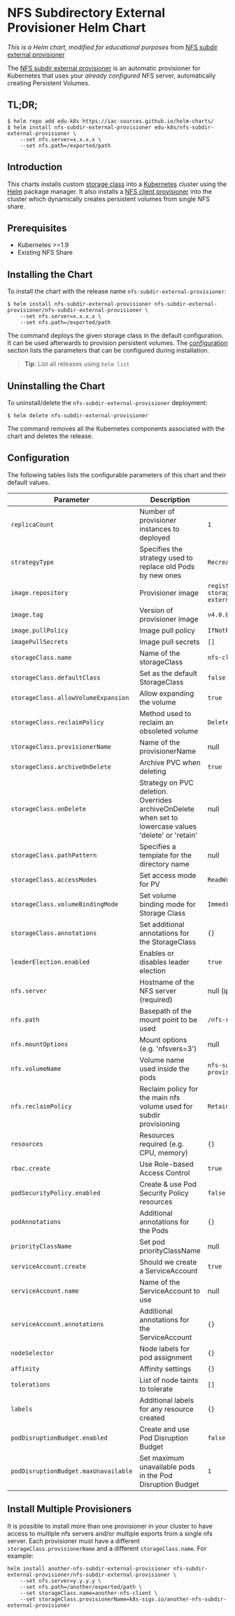 # NFS Subdirectory External Provisioner Helm Chart

_This is a Helm chart, modified for educational purposes_ from [NFS subdir external provisioner](https://github.com/kubernetes-sigs/nfs-subdir-external-provisioner)

The [NFS subdir external provisioner](https://github.com/kubernetes-sigs/nfs-subdir-external-provisioner) is an automatic provisioner for Kubernetes that uses your *already configured* NFS server, automatically creating Persistent Volumes.

## TL;DR;

```console
$ helm repo add edu-k8s https://iac-sources.github.io/helm-charts/
$ helm install nfs-subdir-external-provisioner edu-k8s/nfs-subdir-external-provisioner \
    --set nfs.server=x.x.x.x \
    --set nfs.path=/exported/path
```

## Introduction

This charts installs custom [storage class](https://kubernetes.io/docs/concepts/storage/storage-classes/) into a [Kubernetes](http://kubernetes.io) cluster using the [Helm](https://helm.sh) package manager. It also installs a [NFS client provisioner](https://github.com/kubernetes-sigs/nfs-subdir-external-provisioner) into the cluster which dynamically creates persistent volumes from single NFS share.

## Prerequisites

- Kubernetes >=1.9
- Existing NFS Share

## Installing the Chart

To install the chart with the release name `nfs-subdir-external-provisioner`:

```console
$ helm install nfs-subdir-external-provisioner nfs-subdir-external-provisioner/nfs-subdir-external-provisioner \
    --set nfs.server=x.x.x.x \
    --set nfs.path=/exported/path
```

The command deploys the given storage class in the default configuration. It can be used afterwards to provision persistent volumes. The [configuration](#configuration) section lists the parameters that can be configured during installation.

> **Tip**: List all releases using `helm list`

## Uninstalling the Chart

To uninstall/delete the `nfs-subdir-external-provisioner` deployment:

```console
$ helm delete nfs-subdir-external-provisioner
```

The command removes all the Kubernetes components associated with the chart and deletes the release.

## Configuration

The following tables lists the configurable parameters of this chart and their default values.

| Parameter                            | Description                                                                                           | Default                                                       |
| ------------------------------------ | ----------------------------------------------------------------------------------------------------- | ------------------------------------------------------------- |
| `replicaCount`                       | Number of provisioner instances to deployed                                                           | `1`                                                           |
| `strategyType`                       | Specifies the strategy used to replace old Pods by new ones                                           | `Recreate`                                                    |
| `image.repository`                   | Provisioner image                                                                                     | `registry.k8s.io/sig-storage/nfs-subdir-external-provisioner` |
| `image.tag`                          | Version of provisioner image                                                                          | `v4.0.0`                                                      |
| `image.pullPolicy`                   | Image pull policy                                                                                     | `IfNotPresent`                                                |
| `imagePullSecrets`                   | Image pull secrets                                                                                    | `[]`                                                          |
| `storageClass.name`                  | Name of the storageClass                                                                              | `nfs-client`                                                  |
| `storageClass.defaultClass`          | Set as the default StorageClass                                                                       | `false`                                                       |
| `storageClass.allowVolumeExpansion`  | Allow expanding the volume                                                                            | `true`                                                        |
| `storageClass.reclaimPolicy`         | Method used to reclaim an obsoleted volume                                                            | `Delete`                                                      |
| `storageClass.provisionerName`       | Name of the provisionerName                                                                           | null                                                          |
| `storageClass.archiveOnDelete`       | Archive PVC when deleting                                                                             | `true`                                                        |
| `storageClass.onDelete`              | Strategy on PVC deletion. Overrides archiveOnDelete when set to lowercase values 'delete' or 'retain' | null                                                          |
| `storageClass.pathPattern`           | Specifies a template for the directory name                                                           | null                                                          |
| `storageClass.accessModes`           | Set access mode for PV                                                                                | `ReadWriteOnce`                                               |
| `storageClass.volumeBindingMode`     | Set volume binding mode for Storage Class                                                             | `Immediate`                                                   |
| `storageClass.annotations`           | Set additional annotations for the StorageClass                                                       | `{}`                                                          |
| `leaderElection.enabled`             | Enables or disables leader election                                                                   | `true`                                                        |
| `nfs.server`                         | Hostname of the NFS server (required)                                                                 | null (ip or hostname)                                         |
| `nfs.path`                           | Basepath of the mount point to be used                                                                | `/nfs-storage`                                                |
| `nfs.mountOptions`                   | Mount options (e.g. 'nfsvers=3')                                                                      | null                                                          |
| `nfs.volumeName`                     | Volume name used inside the pods                                                                      | `nfs-subdir-external-provisioner-root`                        |
| `nfs.reclaimPolicy`                  | Reclaim policy for the main nfs volume used for subdir provisioning                                   | `Retain`                                                      |
| `resources`                          | Resources required (e.g. CPU, memory)                                                                 | `{}`                                                          |
| `rbac.create`                        | Use Role-based Access Control                                                                         | `true`                                                        |
| `podSecurityPolicy.enabled`          | Create & use Pod Security Policy resources                                                            | `false`                                                       |
| `podAnnotations`                     | Additional annotations for the Pods                                                                   | `{}`                                                          |
| `priorityClassName`                  | Set pod priorityClassName                                                                             | null                                                          |
| `serviceAccount.create`              | Should we create a ServiceAccount                                                                     | `true`                                                        |
| `serviceAccount.name`                | Name of the ServiceAccount to use                                                                     | null                                                          |
| `serviceAccount.annotations`         | Additional annotations for the ServiceAccount                                                         | `{}`                                                          |
| `nodeSelector`                       | Node labels for pod assignment                                                                        | `{}`                                                          |
| `affinity`                           | Affinity settings                                                                                     | `{}`                                                          |
| `tolerations`                        | List of node taints to tolerate                                                                       | `[]`                                                          |
| `labels`                             | Additional labels for any resource created                                                            | `{}`                                                          |
| `podDisruptionBudget.enabled`        | Create and use Pod Disruption Budget                                                                  | `false`                                                       |
| `podDisruptionBudget.maxUnavailable` | Set maximum unavailable pods in the Pod Disruption Budget                                             | `1`                                                           |

## Install Multiple Provisioners

It is possible to install more than one provisioner in your cluster to have access to multiple nfs servers and/or multiple exports from a single nfs server. Each provisioner must have a different `storageClass.provisionerName` and a different `storageClass.name`. For example:

```console
helm install another-nfs-subdir-external-provisioner nfs-subdir-external-provisioner/nfs-subdir-external-provisioner \
    --set nfs.server=y.y.y.y \
    --set nfs.path=/another/exported/path \
    --set storageClass.name=another-nfs-client \
    --set storageClass.provisionerName=k8s-sigs.io/another-nfs-subdir-external-provisioner
```
